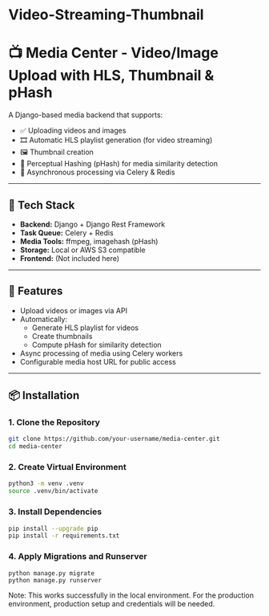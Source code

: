 # Video-Streaming-Thumbnail

# 📺 Media Center - Video/Image Upload with HLS, Thumbnail & pHash

A Django-based media backend that supports:
- ✅ Uploading videos and images
- 🎞️ Automatic HLS playlist generation (for video streaming)
- 🖼️ Thumbnail creation
- 🔐 Perceptual Hashing (pHash) for media similarity detection
- 🧵 Asynchronous processing via Celery & Redis

---

## 🧰 Tech Stack

- **Backend:** Django + Django Rest Framework
- **Task Queue:** Celery + Redis
- **Media Tools:** ffmpeg, imagehash (pHash)
- **Storage:** Local or AWS S3 compatible
- **Frontend:** (Not included here)

---

## 🚀 Features

- Upload videos or images via API
- Automatically:
  - Generate HLS playlist for videos
  - Create thumbnails
  - Compute pHash for similarity detection
- Async processing of media using Celery workers
- Configurable media host URL for public access

---

## 📦 Installation

### 1. Clone the Repository

```bash
git clone https://github.com/your-username/media-center.git
cd media-center
```

### 2. Create Virtual Environment
```bash
python3 -m venv .venv
source .venv/bin/activate
```

### 3. Install Dependencies
```bash
pip install --upgrade pip
pip install -r requirements.txt
```

### 4. Apply Migrations and Runserver
```
python manage.py migrate
python manage.py runserver
```

Note: This works successfully in the local environment. For the production environment, production setup and credentials will be needed.


















